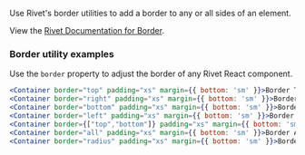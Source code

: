 Use Rivet's border utilities to add a border to any or all sides of an element.

View the [Rivet Documentation for Border](https://rivet.uits.iu.edu/components/utilities/border/).

### Border utility examples

Use the `border` property to adjust the border of any Rivet React component.

```jsx
<Container border="top" padding="xs" margin={{ bottom: 'sm' }}>Border Top</Container>
<Container border="right" padding="xs" margin={{ bottom: 'sm' }}>Border Right</Container>
<Container border="bottom" padding="xs" margin={{ bottom: 'sm' }}>Border Bottom</Container>
<Container border="left" padding="xs" margin={{ bottom: 'sm' }}>Border Left</Container>
<Container border={["top","bottom"]} padding="xs" margin={{ bottom: 'sm' }}>Border Top and Border Bottom</Container>
<Container border="all" padding="xs" margin={{ bottom: 'sm' }}>Border All</Container>
<Container border="radius" padding="xs" margin={{ bottom: 'sm' }}>Border Radius</Container>
```

